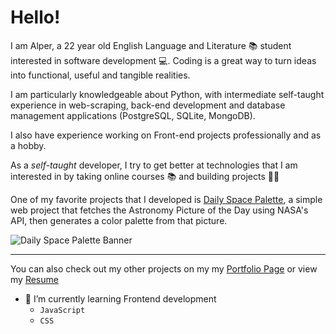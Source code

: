 # Hello!
I am Alper, a 22 year old English Language and Literature 📚 student interested in software development 💻. Coding is a great way to turn ideas into functional, useful and tangible realities.

I am particularly knowledgeable about Python, with intermediate self-taught experience in web-scraping, back-end development and database management applications (PostgreSQL, SQLite, MongoDB). 

I also have experience working on Front-end projects professionally and as a hobby.

As a *self-taught* developer, I try to get better at technologies that I am interested in by taking online courses 📚 and building projects 👨‍💻

One of my favorite projects that I developed is [Daily Space Palette](https://github.com/yethranayeh/daily-space-palette), a simple web project that fetches the Astronomy Picture of the Day using NASA's API, then generates a color palette from that picture.

![Daily Space Palette Banner](https://i.ibb.co/rZpX39B/Screenshot-2021-11-14-at-16-20-25-Daily-Space-Palette.png)


---


You can also check out my other projects on my my [Portfolio Page](https://yethranayeh.github.io/) or view my [Resume](https://yethranayeh.github.io/resume.html)

- 🌱 I’m currently learning Frontend development
  - `JavaScript`
  - `CSS`

<!--
**yethranayeh/yethranayeh** is a ✨ _special_ ✨ repository because its `README.md` (this file) appears on your GitHub profile.

Here are some ideas to get you started:

- 🔭 I’m currently working on ...
- 🌱 I’m currently learning ...
- 👯 I’m looking to collaborate on ...
- 🤔 I’m looking for help with ...
- 💬 Ask me about ...
- 📫 How to reach me: ...
- 😄 Pronouns: ...
- ⚡ Fun fact: ...
-->
